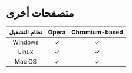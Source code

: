 # متصفحات أخرى

| نظام التشغيل | Opera | Chromium-based |
| :---: | :---: | :---: |
| Windows | ✓ | ✓ |
| Linux | ✓ | ✓ |
| Mac OS | ✓ | ✓ |


